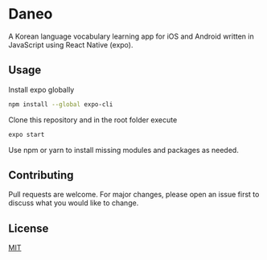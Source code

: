 # Daneo

A Korean language vocabulary learning app for iOS and Android written in JavaScript using React Native (expo).

## Usage

Install expo globally
```bash
npm install --global expo-cli
```

Clone this repository and in the root folder execute
```bash
expo start
```

Use npm or yarn to install missing modules and packages as needed.

## Contributing
Pull requests are welcome. For major changes, please open an issue first to discuss what you would like to change.

## License
[MIT](https://choosealicense.com/licenses/mit/)

